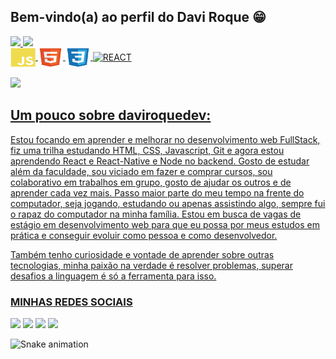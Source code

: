 ## Bem-vindo(a) ao perfil do Davi Roque 😁

 <div>
  <a href="https://github.com/daviroquedev">
  <img height="180em" src="https://github-readme-stats.vercel.app/api?username=daviroquedev&show_icons=true&theme=tokyonight&include_all_commits=true&count_private=true"/>
  <img height="180em" src="https://github-readme-stats.vercel.app/api/top-langs/?username=daviroquedev&layout=compact&langs_count=6&theme=tokyonight"/>
</div>
<div style="display: inline_block">
  <img align="center" alt="Js" height="30" width="40" src="https://raw.githubusercontent.com/devicons/devicon/master/icons/javascript/javascript-plain.svg">
  <img align="center" alt="HTML" height="30" width="40" src="https://raw.githubusercontent.com/devicons/devicon/master/icons/html5/html5-original.svg">
  <img align="center" alt="CSS" height="30" width="40" src="https://raw.githubusercontent.com/devicons/devicon/master/icons/css3/css3-original.svg">
  <img align="center" alt="REACT" height="30" width="40" src="https://cdn.jsdelivr.net/gh/devicons/devicon/icons/react/react-original.svg">
 
</div>
 
 <br>
 <img src="https://camo.githubusercontent.com/2161a192024072eb9c7fcf30ce6c592508d418a704c8d7745e2e53c590df473f/68747470733a2f2f6b6f6d617265762e636f6d2f67687076632f3f757365726e616d653d706962726f7468657273267468656d653d64656661756c7426636f6c6f723d626c7565267374796c653d666f722d7468652d6261646765266c6162656c3d50726f66696c652b5669657773">
 <br>

 <h2>Um pouco sobre daviroquedev:</h2>
<p> Estou focando em aprender e melhorar no desenvolvimento web FullStack, fiz uma trilha estudando HTML, CSS, Javascript, Git e agora estou aprendendo React e React-Native e Node no backend. Gosto de estudar além da faculdade, sou viciado em fazer e comprar cursos, sou colaborativo em trabalhos em grupo, gosto de ajudar os outros e de aprender cada vez mais. Passo maior parte do meu tempo na frente do computador, seja jogando, estudando ou apenas assistindo algo, sempre fui o rapaz do computador na minha família. Estou em busca de vagas de estágio em desenvolvimento web para que eu possa por meus estudos em prática e conseguir evoluir como pessoa e como desenvolvedor.</p>
 <p>Também tenho curiosidade e vontade de aprender sobre outras tecnologias, minha paixão na verdade é resolver problemas, superar desafios a linguagem é só a ferramenta para isso. </p>
 
  ### MINHAS REDES SOCIAIS
 
<div> 
  
  <a href="https://instagram.com/davirq" target="_blank"><img src="https://img.shields.io/badge/-Instagram-%23E4405F?style=for-the-badge&logo=instagram&logoColor=white" target="_blank"></a> 
  <a href = "mailto:sowdavi@gmail.com"><img src="https://img.shields.io/badge/-Gmail-%23333?style=for-the-badge&logo=gmail&logoColor=white" target="_blank"></a>
  <a href="https://www.linkedin.com/in/daviroquedev" target="_blank"><img src="https://img.shields.io/badge/-LinkedIn-%230077B5?style=for-the-badge&logo=linkedin&logoColor=white" target="_blank"></a> 
   <a href="https://twitter.com/daviroquedev" target="_blank"><img src="https://img.shields.io/badge/Twitter-%231DA1F2.svg?style=for-the-badge&logo=Twitter&logoColor=white" target="_blank"></a> 

 
  ![Snake animation](https://github.com/daviroquedev/daviroquedev/blob/output/github-contribution-grid-snake.svg)

</div>

